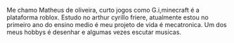 Me chamo Matheus de oliveira, curto jogos como G.i,minecraft é a plataforma roblox.
Estudo no arthur cyrillo friere, atualmente estou no primeiro ano do ensino medio é meu projeto de vida é mecatronica.
Um dos meus hobbys é desenhar e algumas vezes escutar musicas.
